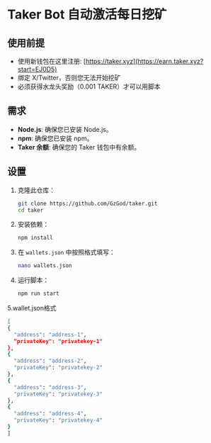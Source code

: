 # Taker Bot 自动激活每日挖矿

## 使用前提

- 使用新钱包在这里注册: [https://taker.xyz](https://earn.taker.xyz?start=EJ0D5)
- 绑定 X/Twitter，否则您无法开始挖矿
- 必须获得水龙头奖励（0.001 TAKER）才可以用脚本

## 需求

- **Node.js**: 确保您已安装 Node.js。
- **npm**: 确保您已安装 npm。
- **Taker 余额**: 确保您的 Taker 钱包中有余额。

## 设置

1. 克隆此仓库：
   ```bash
   git clone https://github.com/GzGod/taker.git
   cd taker
   ```
2. 安装依赖：
   ```bash
   npm install
   ```
3. 在 `wallets.json` 中按照格式填写：
   ```bash
   nano wallets.json
   ```
4. 运行脚本：
   ```bash
   npm run start
   ```
5.wallet.json格式
  ```bash
[
  {
    "address": "address-1",
    "privateKey": "privatekey-1"
  },
  {
    "address": "address-2",
    "privateKey": "privatekey-2"
  },
  {
    "address": "address-3",
    "privateKey": "privatekey-3"
  },
  {
    "address": "address-4",
    "privateKey": "privatekey-4"
  }
]
   ```

